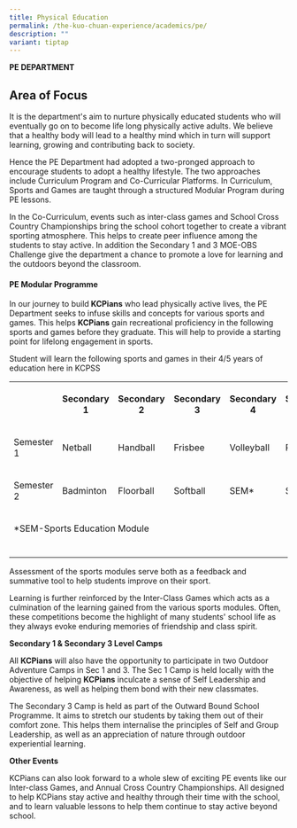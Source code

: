```yaml
---
title: Physical Education
permalink: /the-kuo-chuan-experience/academics/pe/
description: ""
variant: tiptap
---
```

<p></p>
<p><strong>PE DEPARTMENT</strong>
</p>
<h2>Area of Focus</h2>
<p>It is the department's aim to nurture physically educated students who
will eventually go on to become life long physically active adults. We
believe that a healthy body will lead to a healthy mind which in turn will
support learning, growing and contributing back to society.</p>
<p>Hence the PE Department had adopted a two-pronged approach to encourage
students to adopt a healthy lifestyle. The two approaches include Curriculum
Program and Co-Curricular Platforms. In Curriculum, Sports and Games are
taught through a structured Modular Program during PE lessons.</p>
<p>In the Co-Curriculum, events such as inter-class games and School Cross
Country Championships bring the school cohort together to create a vibrant
sporting atmosphere. This helps to create peer influence among the students
to stay active. In addition the Secondary 1 and 3 MOE-OBS Challenge give
the department a chance to promote a love for learning and the outdoors
beyond the classroom.</p>
<h4><strong>PE Modular Programme</strong></h4>
<p>In our journey to build<strong> KCPians</strong> who lead physically active
lives, the PE Department seeks to infuse skills and concepts for various
sports and games. This helps <strong>KCPians</strong> gain recreational proficiency
in the following sports and games before they graduate. This will help
to provide a starting point for lifelong engagement in sports.</p>
<p>Student will learn the following sports and games in their 4/5 years of
education here in KCPSS</p>
<table style="minWidth: 150px">
<colgroup>
<col>
<col>
<col>
<col>
<col>
<col>
</colgroup>
<tbody>
<tr>
<th rowspan="1" colspan="1">
<p></p>
</th>
<th rowspan="1" colspan="1">
<p>Secondary 1</p>
</th>
<th rowspan="1" colspan="1">
<p>Secondary 2</p>
</th>
<th rowspan="1" colspan="1">
<p>Secondary 3</p>
</th>
<th rowspan="1" colspan="1">
<p>Secondary 4</p>
</th>
<th rowspan="1" colspan="1">
<p>Secondary 5</p>
</th>
</tr>
<tr>
<td rowspan="1" colspan="1">
<p>Semester 1</p>
</td>
<td rowspan="1" colspan="1">
<p>Netball</p>
</td>
<td rowspan="1" colspan="1">
<p>Handball</p>
</td>
<td rowspan="1" colspan="1">
<p>Frisbee</p>
</td>
<td rowspan="1" colspan="1">
<p>Volleyball</p>
</td>
<td rowspan="1" colspan="1">
<p>Pickleball</p>
</td>
</tr>
<tr>
<td rowspan="1" colspan="1">
<p>Semester 2</p>
</td>
<td rowspan="1" colspan="1">
<p>Badminton</p>
</td>
<td rowspan="1" colspan="1">
<p>Floorball</p>
</td>
<td rowspan="1" colspan="1">
<p>Softball</p>
</td>
<td rowspan="1" colspan="1">
<p>SEM*</p>
</td>
<td rowspan="1" colspan="1">
<p>SEM*</p>
</td>
</tr>
<tr>
<td rowspan="1" colspan="6">
<p>*SEM-Sports Education Module</p>
</td>
</tr>
<tr>
<td rowspan="1" colspan="1">
<p></p>
</td>
<td rowspan="1" colspan="1">
<p></p>
</td>
<td rowspan="1" colspan="1">
<p></p>
</td>
<td rowspan="1" colspan="1">
<p></p>
</td>
<td rowspan="1" colspan="1">
<p></p>
</td>
<td rowspan="1" colspan="1">
<p></p>
</td>
</tr>
</tbody>
</table>
<p>Assessment of the sports modules serve both as a feedback and summative
tool to help students improve on their sport.</p>
<p>Learning is further reinforced by the Inter-Class Games which acts as
a culmination of the learning gained from the various sports modules. Often,
these competitions become the highlight of many students' school life as
they always evoke enduring memories of friendship and class spirit.</p>
<p></p>
<p><strong>Secondary 1 &amp; Secondary 3 Level Camps</strong>
</p>
<p>All <strong>KCPians</strong> will also have the opportunity to participate
in two Outdoor Adventure Camps in Sec 1 and 3. The Sec 1 Camp is held locally
with the objective of helping <strong>KCPians</strong> inculcate a sense
of Self Leadership and Awareness, as well as helping them bond with their
new classmates.</p>
<p>The Secondary 3 Camp is held as part of the Outward Bound School Programme.
It aims to stretch our students by taking them out of their comfort zone.
This helps them internalise the principles of Self and Group Leadership,
as well as an appreciation of nature through outdoor experiential learning.</p>
<p></p>
<p><strong>Other Events</strong>
</p>
<p>KCPians can also look forward to a whole slew of exciting PE events like
our Inter-class Games, and Annual Cross Country Championships. All designed
to help KCPians stay active and healthy through their time with the school,
and to learn valuable lessons to help them continue to stay active beyond
school.</p>
<p></p>